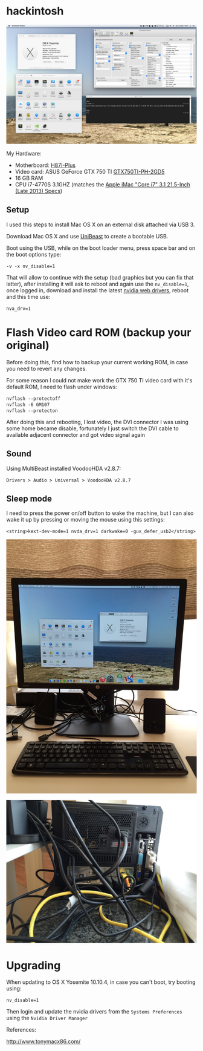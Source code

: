 # hackintosh

![hackintosh](chameleon.png)

My Hardware:

* Motherboard: [H87I-Plus](http://www.asus.com/Motherboards/H87IPLUS/)
* Video card: ASUS GeForce GTX 750 TI [GTX750TI-PH-2GD5](https://www.asus.com/Graphics_Cards/GTX750TIPH2GD5/)
* 16 GB RAM
* CPU i7-4770S 3.1GHZ (matches the [Apple iMac "Core i7" 3.1 21.5-Inch (Late 2013) Specs][3])


Setup
-----

I used this steps to install Mac OS X on an external disk attached via USB 3.

Download Mac OS X and use [UniBeast][1] to create a bootable USB.

Boot using the USB, while on the boot loader menu, press space bar and on the
boot options type:

    -v -x nv_disable=1

That will allow to continue with the setup (bad graphics but you can fix that
latter), after installing it will ask to reboot and again use the
``nv_disable=1``, once logged in, download and install the latest
[nvidia web drivers][2], reboot and this time use:

    nva_drv=1


Flash Video card ROM (backup your original)
===========================================

Before doing this, find how to backup your current working ROM, in case you need
to revert any changes.

For some reason I could not make work the GTX 750 TI video card with it's
default ROM, I need to flash under windows:

    nvflash --protectoff
    nvflash -6 GM107
    nvflash --protecton


After doing this and rebooting, I lost video, the DVI connector I was using some
home became disable, fortunately I just switch the DVI cable to available
adjacent connector and got video signal again



Sound
-----

Using MultiBeast installed VoodooHDA v2.8.7:

    Drivers > Audio > Universal > VoodooHDA v2.8.7


Sleep mode
----------

I need to press the power on/off button to wake the machine, but I can also wake
it up by pressing or moving the mouse using this settings:

    <string>kext-dev-mode=1 nvda_drv=1 darkwake=0 -gux_defer_usb2</string>


![desktop](desktop.jpg)

![back](back.jpg)


Upgrading
=========

When updating to OS X Yosemite 10.10.4, in case you can't boot, try booting using:

    nv_disable=1

Then login and update the nvidia drivers from the `Systems Preferences` using
the `Nvidia Driver Manager`

References:

http://www.tonymacx86.com/


[1]: http://www.tonymacx86.com/downloads.php?do=cat&id=3
[2]: http://www.insanelymac.com/forum/topic/301416-nvidia-web-driver-updates-for-yosemite/
[3]: http://www.everymac.com/systems/apple/imac/specs/imac-core-i7-3.1-21-inch-aluminum-late-2013-specs.html

